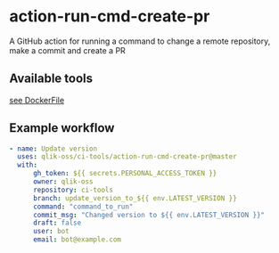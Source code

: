 # action-run-cmd-create-pr

A GitHub action for running a command to change a remote repository, make a commit and create a PR

## Available tools

[see DockerFile](/action-run-cmd-create-pr/Dockerfile)

## Example workflow

```yaml
- name: Update version
  uses: qlik-oss/ci-tools/action-run-cmd-create-pr@master
  with:
      gh_token: ${{ secrets.PERSONAL_ACCESS_TOKEN }}
      owner: qlik-oss
      repository: ci-tools
      branch: update_version_to_${{ env.LATEST_VERSION }}
      command: "command_to_run"
      commit_msg: "Changed version to ${{ env.LATEST_VERSION }}"
      draft: false
      user: bot
      email: bot@example.com
```

